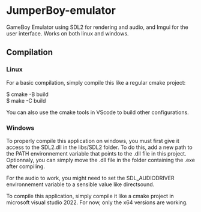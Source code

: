 # JumperBoy-emulator
GameBoy Emulator using SDL2 for rendering and audio, and Imgui for the user interface. 
Works on both linux and windows.

## Compilation

### Linux

For a basic compilation, simply compile this like a regular cmake project:

$ cmake -B build  
$ make -C build  

You can also use the cmake tools in VScode to build other configurations.

### Windows

To properly compile this application on windows, you must first give it access to the SDL2.dll in the libs/SDL2 folder.
To do this, add a new path to the PATH environnement variable that points to the .dll file in this project. Optionnaly, you 
can simply move the .dll file in the folder containing the .exe after compiling.  

For the audio to work, you might need to set the SDL_AUDIODRIVER environnement variable to a sensible value like directsound.  

To compile this application, simply compile it like a cmake project in microsoft visual studio 2022. For now, only the x64 versions 
are working.
